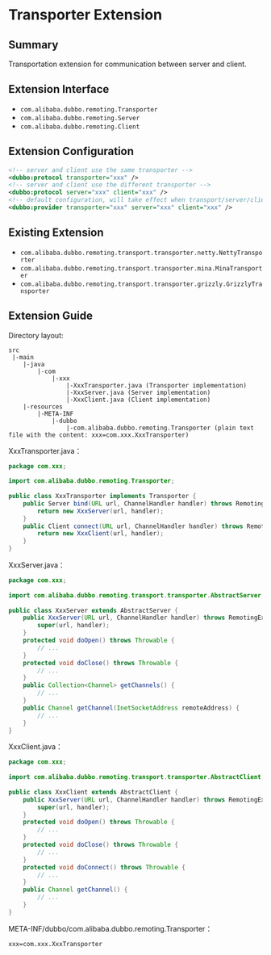 # Transporter Extension

## Summary

Transportation extension for communication between server and client.

## Extension Interface

* `com.alibaba.dubbo.remoting.Transporter`
* `com.alibaba.dubbo.remoting.Server`
* `com.alibaba.dubbo.remoting.Client`

## Extension Configuration

```xml
<!-- server and client use the same transporter -->
<dubbo:protocol transporter="xxx" /> 
<!-- server and client use the different transporter -->
<dubbo:protocol server="xxx" client="xxx" /> 
<!-- default configuration, will take effect when transport/server/client attribute is not set in <dubbo:protocol> -->
<dubbo:provider transporter="xxx" server="xxx" client="xxx" />
```

## Existing Extension

* `com.alibaba.dubbo.remoting.transport.transporter.netty.NettyTransporter`
* `com.alibaba.dubbo.remoting.transport.transporter.mina.MinaTransporter`
* `com.alibaba.dubbo.remoting.transport.transporter.grizzly.GrizzlyTransporter`

## Extension Guide

Directory layout:

```
src
 |-main
    |-java
        |-com
            |-xxx
                |-XxxTransporter.java (Transporter implementation)
                |-XxxServer.java (Server implementation)
                |-XxxClient.java (Client implementation)
    |-resources
        |-META-INF
            |-dubbo
                |-com.alibaba.dubbo.remoting.Transporter (plain text file with the content: xxx=com.xxx.XxxTransporter)
```

XxxTransporter.java：

```java
package com.xxx;
 
import com.alibaba.dubbo.remoting.Transporter;
 
public class XxxTransporter implements Transporter {
    public Server bind(URL url, ChannelHandler handler) throws RemotingException {
        return new XxxServer(url, handler);
    }
    public Client connect(URL url, ChannelHandler handler) throws RemotingException {
        return new XxxClient(url, handler);
    }
}
```

XxxServer.java：

```java
package com.xxx;
 
import com.alibaba.dubbo.remoting.transport.transporter.AbstractServer;
 
public class XxxServer extends AbstractServer {
    public XxxServer(URL url, ChannelHandler handler) throws RemotingException{
        super(url, handler);
    }
    protected void doOpen() throws Throwable {
        // ...
    }
    protected void doClose() throws Throwable {
        // ...
    }
    public Collection<Channel> getChannels() {
        // ...
    }
    public Channel getChannel(InetSocketAddress remoteAddress) {
        // ...
    }
}
```

XxxClient.java：

```java
package com.xxx;
 
import com.alibaba.dubbo.remoting.transport.transporter.AbstractClient;
 
public class XxxClient extends AbstractClient {
    public XxxServer(URL url, ChannelHandler handler) throws RemotingException{
        super(url, handler);
    }
    protected void doOpen() throws Throwable {
        // ...
    }
    protected void doClose() throws Throwable {
        // ...
    }
    protected void doConnect() throws Throwable {
        // ...
    }
    public Channel getChannel() {
        // ...
    }
}
```

META-INF/dubbo/com.alibaba.dubbo.remoting.Transporter：

```properties
xxx=com.xxx.XxxTransporter
```
